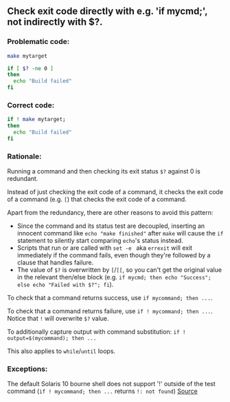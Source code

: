 ## Check exit code directly with e.g. 'if mycmd;', not indirectly with $?.

### Problematic code:

```sh
make mytarget

if [ $? -ne 0 ]
then
  echo "Build failed"
fi
```

### Correct code:

```sh
if ! make mytarget;
then
  echo "Build failed"
fi
```
### Rationale:

Running a command and then checking its exit status `$?` against 0 is redundant.

Instead of just checking the exit code of a command, it checks the exit code of a command (e.g. `[`) that checks the exit code of a command.

Apart from the redundancy, there are other reasons to avoid this pattern:

* Since the command and its status test are decoupled, inserting an innocent command like `echo "make finished"` after `make` will cause the `if` statement to silently start comparing `echo`'s status instead.
* Scripts that run or are called with `set -e ` aka `errexit` will exit immediately if the command fails, even though they're followed by a clause that handles failure. 
* The value of `$?` is overwritten by `[`/`[[`, so you can't get the original value in the relevant then/else block (e.g. `if mycmd; then echo "Success"; else echo "Failed with $?"; fi`).

To check that a command returns success, use `if mycommand; then ...`.

To check that a command returns failure, use `if ! mycommand; then ...`. Notice that `!` will overwrite `$?` value.

To additionally capture output with command substitution: `if ! output=$(mycommand); then ...`

This also applies to `while`/`until` loops.

### Exceptions:

The default Solaris 10 bourne shell does not support '!' outside of the test command (`if ! mycommand; then ...` returns `!: not found`)
[Source](https://github.com/koalaman/shellcheck/wiki/SC2181)


